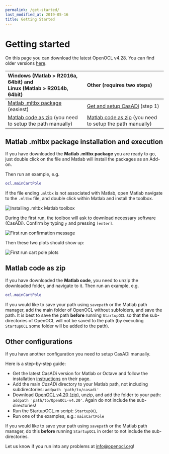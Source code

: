 ```yaml
---
permalink: /get-started/
last_modified_at: 2019-05-16
title: Getting Started
---
```


# Getting started  

On this page you can download the latest OpenOCL v4.28. You can find older versions [here](https://github.com/OpenOCL/OpenOCL/releases).

| Windows (Matlab > R2016a, 64bit) and <br> Linux (Matlab > R2014b, 64bit)   | Other (requires two steps) |
|:----------|:----------|
| [Matlab .mltbx package](https://github.com/OpenOCL/OpenOCL/releases/download/v4.28/OpenOCL.v4.28.mltbx) (easiest) | [Get and setup CasADi](https://web.casadi.org/get/) (step 1) |
| [Matlab code as zip](https://github.com/OpenOCL/OpenOCL/releases/download/v4.28/OpenOCL-4.28.zip) (you need to setup the path manually) | [Matlab code as zip](https://github.com/OpenOCL/OpenOCL/releases/download/v4.28/OpenOCL-4.28.zip) (you need to setup the path manually) |

## Matlab .mltbx package installation and execution

If you have downloaded the **Matlab .mltbx package** you are ready to go, just double click on the file and Matlab will install the packages as an Add-on. 

Then run an example, e.g.

```m
ocl.mainCartPole
```

If the file ending `.mltbx` is not associated with Matlab, open Matlab navigate to the `.mltbx` file, and double click within Matlab and install the toolbox.

![Installing .mltbx Matlab toolbox](/assets/img/mltbx-install.png)

During the first run, the toolbox will ask to download necessary software (CasADi). Confirm by typing `y` and pressing `[enter]`.

![First run confirmation message](/assets/img/firstrun.png)

Then these two plots should show up:

![First run cart pole plots](/assets/img/firstrun_plots.png)

## Matlab code as zip

If you have downloaded the **Matlab code**, you need to unzip the downloaded folder, and navigate to it. Then run an example, e.g.

```m
ocl.mainCartPole
```

If you would like to save your path using `savepath` or the Matlab path manager, add the main folder of OpenOCL without subfolders, 
and save the path. It is best to save the path **before** running `StartupOCL` so that the sub-directories of OpenOCL will not be 
saved to the path (by executing `StartupOCL` some folder will be added to the path).

## Other configurations

If you have another configuration you need to setup CasADi manually.  

Here is a step-by-step guide:

* Get the latest CasADi version for Matlab or Octave and follow the installation [instructions](https://web.casadi.org/get/) on their page.
* Add the main *CasADi* directory to your Matlab path, not including subdirectories: `addpath 'path/to/casadi'`
* Download [OpenOCL v4.20 (zip)](https://github.com/OpenOCL/OpenOCL/archive/v4.20.zip), unzip, and add the folder to your path: `addpath 'path/to/OpenOCL-v4.20'`. Again do not include the sub-directories!
* Run the StartupOCL.m script: `StartupOCL`
* Run one of the examples, e.g.: `mainCartPole`

If you would like to save your path using `savepath` or the Matlab path manager, do this **before** running `StartupOCL` in order to not include the sub-directories.

Let us know if you run into any problems at info@openocl.org!

